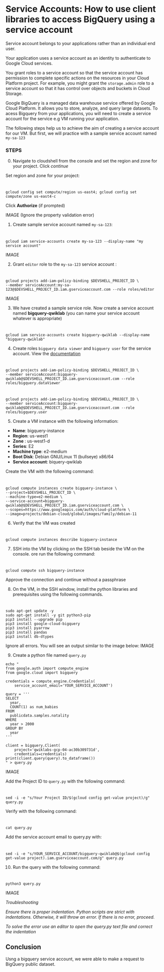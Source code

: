 
# Service Accounts: How to use client libraries to access BigQuery using a service account

Service account belongs to your applications rather than an individual end user.

Your application uses a service account as an identity to authenticate to Google Cloud services.

You grant roles to a service account so that the service account has permission to complete specific actions on the resources in your Cloud Platform project. For example, you might grant the `storage.admin` role to a service account so that it has control over objects and buckets in Cloud Storage.

Google BigQuery is a managed data warehouse service offered by Google Cloud Platform. It allows you to store, analyze, and query large datasets. To acess Bigquery from your applications, you will need to create a service account for the service e.g VM running your application.

The following steps help us to achieve the aim of creating a service account for our VM. But first, we will practice with a sample service account named `my-sa-123`

### STEPS

0. Navigate to cloudshell from the console and set the region and zone for your project. Click *continue* 

Set region and zone for your project:
#
    gcloud config set compute/region us-east4; gcloud config set compute/zone us-east4-c
Click **Authorize** (if prompted)

IMAGE
(Ignore the property validation error)

1. Create sample service account named `my-sa-123`:

#
    gcloud iam service-accounts create my-sa-123 --display-name "my service account"

IMAGE

2. Grant `editor` role to the `my-sa-123` service account :

#
    gcloud projects add-iam-policy-binding $DEVSHELL_PROJECT_ID \
    --member serviceAccount:my-sa-123@$DEVSHELL_PROJECT_ID.iam.gserviceaccount.com --role roles/editor

IMAGE

3. We have created a sample service role. Now create a service account named **bigquery-qwiklab** (you can name your service account whatever is appropriate)
#
    gcloud iam service-accounts create bigquery-qwiklab --display-name "bigquery-qwiklab"

4. Create roles `bigquery data viewer` and `bigquery user` for the service account. View the [documentation](https://cloud.google.com/bigquery/docs/access-control)

#
    gcloud projects add-iam-policy-binding $DEVSHELL_PROJECT_ID \
    --member serviceAccount:bigquery-qwiklab@$DEVSHELL_PROJECT_ID.iam.gserviceaccount.com --role roles/bigquery.dataViewer 

#
    gcloud projects add-iam-policy-binding $DEVSHELL_PROJECT_ID \
    --member serviceAccount:bigquery-qwiklab@$DEVSHELL_PROJECT_ID.iam.gserviceaccount.com --role roles/bigquery.user

5. Create a VM instance with the following information:
* **Name**: bigquery-instance
* **Region**: us-west1
* **Zone** : us-west1-d
* **Series**: E2
* **Machine type**: e2-medium
* **Boot Disk**: Debian GNU/Linux 11 (bullseye) x86/64
* **Service account**: biquery-qwiklab

Create the VM with the following command:
#
    gcloud compute instances create bigquery-instance \
    --project=$DEVSHELL_PROJECT_ID \
    --machine-type=e2-medium \
    --service-account=bigquery-qwiklab@$DEVSHELL_PROJECT_ID.iam.gserviceaccount.com \
    --scopes=https://www.googleapis.com/auth/cloud-platform \
    --image=projects/debian-cloud/global/images/family/debian-11
   

6. Verify that the VM was created
#
    gcloud compute instances describe bigquery-instance

7. SSH into the VM by clicking on the SSH tab beside the VM on the console. ore run the following command:
#
    gcloud compute ssh bigquery-instance   
Approve the connection and continue without a passphrase

8. On the VM, in the SSH window, install the python libraries and prerequisites using the following commands.
#
    sudo apt-get update -y
    sudo apt-get install -y git python3-pip
    pip3 install --upgrade pip
    pip3 install google-cloud-bigquery
    pip3 install pyarrow
    pip3 install pandas
    pip3 install db-dtypes

Ignore all errors.
You will see an output similar to the image below:
IMAGE

9. Create a python file named `query.py` 

```
echo "
from google.auth import compute_engine
from google.cloud import bigquery

credentials = compute_engine.Credentials(
    service_account_email='YOUR_SERVICE_ACCOUNT')

query = '''
SELECT
  year,
  COUNT(1) as num_babies
FROM
  publicdata.samples.natality
WHERE
  year > 2000
GROUP BY
  year
'''

client = bigquery.Client(
    project='qwiklabs-gcp-04-ac30b309731d',
    credentials=credentials)
print(client.query(query).to_dataframe())
" > query.py
```
    
IMAGE

Add the Project ID to `query.py` with the following command:
#
    sed -i -e "s/Your Project ID/$(gcloud config get-value project)/g" query.py

Verify with the following command:
#
    cat query.py

Add the service account email to query.py with:

#
    sed -i -e "s/YOUR_SERVICE_ACCOUNT/bigquery-qwiklab@$(gcloud config get-value project).iam.gserviceaccount.com/g" query.py

10. Run the query with the following command:
#
    python3 query.py


IMAGE

*Troubleshooting*

*Ensure there is proper indentation. Python scripts are strict with indentations. Otherwise, it will throw an error. If there is no error, proceed.*

*To solve the error use an editor to open the query.py text file and correct the indentation*

## Conclusion
Usng a bigquery service account, we were able to make a request to BigQuery public dataset.